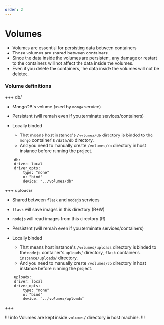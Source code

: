 ```yaml
---
order: 2
---
```


# Volumes

- Volumes are essential for persisting data between containers.
- Those volumes are shared between containers.
- Since the data inside the volumes are persistent, any damage or restart to the containers will not affect the data inside the volumes.
- Even if you delete the containers, the data inside the volumes will not be deleted.

### Volume definitions

+++ db/

- MongoDB's volume (used by `mongo` service)
- Persistent (will remain even if you terminate services/containers)
- Locally binded

  - That means host instance's `/volumes/db` directory is binded to the `mongo` container's `/data/db` directory.
  - And you need to manually create `/volumes/db` directory in host instance before running the project.

```MD
    db:
    driver: local
    driver_opts:
        type: "none"
        o: "bind"
        device: "../volumes/db"

```

+++ uploads/

- Shared between `flask` and `nodejs` services
- `flask` will save images in this directory (R+W)
- `nodejs` will read images from this directory (R)
- Persistent (will remain even if you terminate services/containers)
- Locally binded

  - That means host instance's `/volumes/uploads` directory is binded to the `nodejs` container's `uploads/` directory, `flask` container's `instance/uploads/` directory.
  - And you need to manually create `/volumes/db` directory in host instance before running the project.

```MD
    uploads:
    driver: local
    driver_opts:
        type: "none"
        o: "bind"
        device: "../volumes/uploads"
```

+++

!!! info
Volumes are kept inside `volumes/` directory in host machine.
!!!
